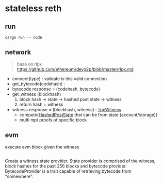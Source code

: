 # stateless reth 

## run 

```
cargo run -- node
```

## network

> base on rlpx https://github.com/ethereum/devp2p/blob/master/rlpx.md

- connect(type)
  : validate is this valid connection 
- get_bytecode(codehash)
  : 
- bytecode response = (codehash, bytecode)
- get_witness (blockhash)
  1. block hash -> state -> hashed post state -> witness
  2. return hash + witness
- witness response = (blockhash, witness) 
  : [TrieWitness](https://github.com/paradigmxyz/reth/blob/ef033abaf9105f167a778e00411e005ba9a0271e/crates/trie/trie/src/witness.rs#L87) 
  - compute([HashedPostState](https://github.com/paradigmxyz/reth/blob/ef033abaf9105f167a778e00411e005ba9a0271e/crates/trie/trie/src/state.rs#L17-L24) that can be from state (account/storage))
  - multi mpt proofs of specific block

## evm 

execute evm block given the witness

## 

Create a witness state provider. State provider is comprised of the witness, block hashes for the past 256 blocks and bytecode provider. BytecodeProvider is a trait capable of retrieving bytecode from "somewhere".